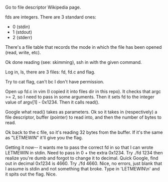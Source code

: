 Go to file descriptor Wikipedia page. 

fds are integers. There are 3 standard ones: 
* 0 (stdin)
* 1 (stdout)
* 2 (stderr)

There's a file table that records the mode in which the file has been opened (read, write, etc).

Ok done reading (see: skimming), ssh in with the given command. 

Log in, ls, there are 3 files: fd, fd.c and flag.

Try to cat flag, can't bc I don't have permission.

Open up fd.c in vim (I copied it into files dir in this repo). It checks that argc >= 2, so I need to pass in some arguments. Then it sets fd to the integer value of argv[1] - 0x1234. Then it calls read().

Google what read() takes as parameters. Ok so it takes in (respectively) a file descriptor, buffer (pointer) to read into, and then the number of bytes to read.

Ok back to the c file, so it's reading 32 bytes from the buffer. If it's the same as "LETMEWIN" it'll give you the flag. 

Getting it now-- it wants me to pass the correct fd in so that I can wrote LETMEWIN in stdin. Need to pass in 0 + the extra 0x1234. Try ./fd 1234 then realize you're dumb and forgot to change it to decimal. Quick Google, find out in decimal 0x1234 is 4660. Try ./fd 4660. Nice, no errors, just blank that I assume is stdin and not something that broke. Type in 'LETMEWIN\n' and it spits out the flag. Nice.
